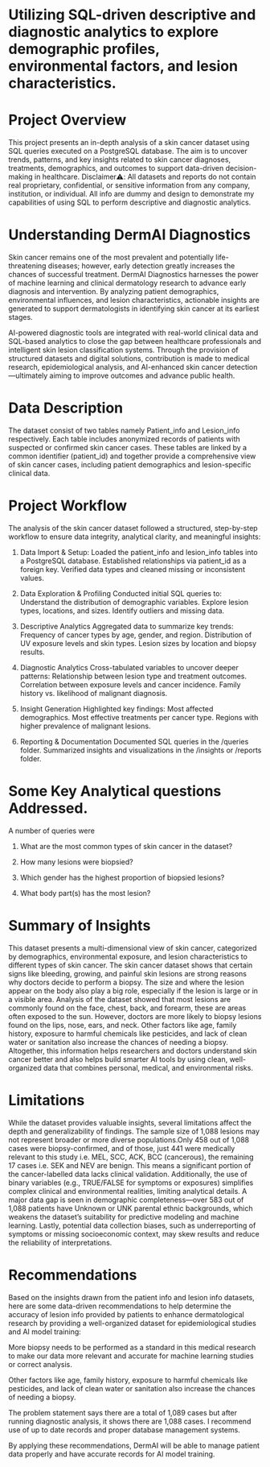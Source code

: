 # Utilizing SQL-driven descriptive and diagnostic analytics to explore demographic profiles, environmental factors, and lesion characteristics.

# Project Overview
This project presents an in-depth analysis of a skin cancer dataset using SQL queries executed on a PostgreSQL database. The aim is to uncover
trends, patterns, and key insights related to skin cancer diagnoses, treatments, demographics, and outcomes to support data-driven decision-making 
in healthcare.
Disclaimer⚠️: All datasets and reports do not contain real proprietary, confidential, or sensitive information from any company, institution, or individual. All info are dummy and design to demonstrate my capabilities of using SQL to perform descriptive and diagnostic analytics.




# Understanding DermAI Diagnostics
Skin cancer remains one of the most prevalent and potentially life-threatening diseases; however, early detection greatly increases the chances of
successful treatment. DermAI Diagnostics harnesses the power of machine learning and clinical dermatology research to advance early diagnosis and
intervention. By analyzing patient demographics, environmental influences, and lesion characteristics, actionable insights are generated to support
dermatologists in identifying skin cancer at its earliest stages.

AI-powered diagnostic tools are integrated with real-world clinical data and SQL-based analytics to close the gap between healthcare professionals and
intelligent skin lesion classification systems. Through the provision of structured datasets and digital solutions, contribution is made to medical
research, epidemiological analysis, and AI-enhanced skin cancer detection—ultimately aiming to improve outcomes and advance public health.

# Data Description
The dataset consist of two tables namely Patient_info and Lesion_info respectively. Each table includes anonymized records of patients with suspected or confirmed skin cancer cases. These tables are linked by a common identifier (patient_id) and together provide a comprehensive view of skin cancer cases, including patient demographics and lesion-specific clinical data.


# Project Workflow
The analysis of the skin cancer dataset followed a structured, step-by-step workflow to ensure data integrity, analytical clarity, and meaningful insights:

1. Data Import & Setup:
Loaded the patient_info and lesion_info tables into a PostgreSQL database.
Established relationships via patient_id as a foreign key.
Verified data types and cleaned missing or inconsistent values.

2. Data Exploration & Profiling
Conducted initial SQL queries to:
Understand the distribution of demographic variables.
Explore lesion types, locations, and sizes.
Identify outliers and missing data.

3. Descriptive Analytics
Aggregated data to summarize key trends:
Frequency of cancer types by age, gender, and region.
Distribution of UV exposure levels and skin types.
Lesion sizes by location and biopsy results.

4. Diagnostic Analytics
Cross-tabulated variables to uncover deeper patterns:
Relationship between lesion type and treatment outcomes.
Correlation between exposure levels and cancer incidence.
Family history vs. likelihood of malignant diagnosis.

5. Insight Generation
Highlighted key findings:
Most affected demographics.
Most effective treatments per cancer type.
Regions with higher prevalence of malignant lesions.

6. Reporting & Documentation
Documented SQL queries in the /queries folder.
Summarized insights and visualizations in the /insights or /reports folder.

# Some Key Analytical questions Addressed.
A number of queries were 
1. What are the most common types of skin cancer in the dataset?

2. How many lesions were biopsied?

3. Which gender has the highest proportion of biopsied lesions?

4. What body part(s) has the most lesion?

# Summary of Insights
This dataset presents a multi-dimensional view of skin cancer, categorized by demographics, environmental exposure, and lesion characteristics to 
different types of skin cancer. The skin cancer dataset shows that certain signs like bleeding, growing, and painful skin lesions are strong reasons
why doctors decide to perform a biopsy. The size and where the lesion appear on the body also play a big role, especially if the lesion is large or
in a visible area. Analysis of the dataset showed that most lesions are commonly found on the face, chest, back, and forearm, these are areas often
exposed to the sun. However, doctors are more likely to biopsy lesions found on the lips, nose, ears, and neck. 
Other factors like age, family history, exposure to harmful chemicals like pesticides, and lack of clean water or sanitation also increase the
chances of needing a biopsy. Altogether, this information helps researchers and doctors understand skin cancer better and also helps build smarter AI
tools by using clean, well-organized data that combines personal, medical, and environmental risks.

# Limitations

While the dataset provides valuable insights, several limitations affect the depth and generalizability of findings. The sample size of 1,088
lesions may not represent broader or more diverse populations.Only 458 out of 1,088 cases were biopsy-confirmed, and of those, just 441 were
medically relevant to this study i.e. MEL, SCC, ACK, BCC (cancerous), the remaining 17 cases i.e. SEK and NEV are benign. This means a significant
portion of the cancer-labelled data lacks clinical validation.
Additionally, the use of binary variables (e.g., TRUE/FALSE for symptoms or exposures) simplifies complex clinical and environmental realities,
limiting analytical details. A major data gap is seen in demographic completeness—over 583 out of 1,088 patients have Unknown or UNK parental ethnic
backgrounds, which weakens the dataset’s suitability for predictive modeling and machine learning. 
Lastly, potential data collection biases, such as underreporting of symptoms or missing socioeconomic context, may skew results and reduce the
reliability of interpretations.



# Recommendations

Based on the insights drawn from the patient info and lesion info datasets, here are some data-driven recommendations to help determine the accuracy
of lesion info provided by patients to enhance dermatological research by providing a well-organized dataset for epidemiological studies and AI
model training:

More biopsy needs to be performed as a standard in this medical research to make our data more relevant and accurate for machine learning studies or
correct analysis.

Other factors like age, family history, exposure to harmful chemicals like pesticides, and lack of clean water or sanitation also increase the
chances of needing a biopsy.

The problem statement says there are a total of 1,089 cases but after running diagnostic analysis, it shows there are 1,088 cases. I recommend use
of up to date records and proper database management systems.

By applying these recommendations, DermAI will be able to manage patient data properly and have accurate records for AI model training.

